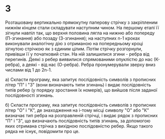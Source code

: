 ﻿# 3
Розташовану вертикально прямокутну паперову стрічку з закріпленим нижнім кінцем стали складувати наступним чином.
На першому етапі її зігнули навпіл так, що верхня половина лягла на нижню або попереду (П-згинання) або позаду (З-згинання); на наступних n-1 кроках виконували аналогічну дію з отриманою на попередньому кроці зігнутою стрічкою як з єдиним цілим.
Потім стрічку розгорнули, привівши її у початковий стан. На ній залишилися згини - ребра від перегинів. Деякі з ребер виявилися спрямованими опуклістю до нас (К-ребра), а деякі - від нас (О-ребра). Ребра пронумерували зверху вниз числами від 1 до 2n-1.

а) Скласти програму, яка запитує послідовність символів з прописних літер "П" і "З" (вони визначають типи згинань) і видає послідовність типів ребер (у порядку зростання їх номерів), що вийшов після заданої послідовності згинань.

б) Скласти програму, яка запитує послідовність символів з прописних літер "О" і "К", де знаходження на i-тому місці символу "О" або "К" визначає тип ребра на розправленій стрічці, і видає рядок з прописних "П" і "З", що визначають послідовність типів згинань, за допомогою яких отримана стрічка з вихідною послідовністю ребер. Якщо такого рядка не існує, повідомити про це.